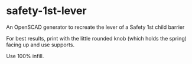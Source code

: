 # safety-1st-lever
An OpenSCAD generator to recreate the lever of a Safety 1st child barrier

For best results, print with the little rounded knob (which holds the spring) facing up 
and use supports. 

Use 100% infill.

